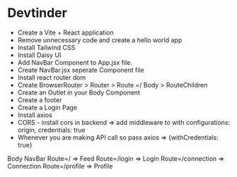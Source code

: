 # Devtinder

- Create a Vite + React application
- Remove unnecessary code and create a hello world app
- Install Tailwind CSS
- Install Daisy UI
- Add NavBar Component to App.jsx file.
- Create NavBar.jsx seperate Component file
- Install react router dom 
- Create BrowserRouter > Router > Route =/ Body > RouteChildren
- Create an Outlet in your Body Component
- Create a footer
- Create a Login Page
- Install axios
- CORS - install cors in backend => add middleware to with configurations: origin, credentials: true
- Whenever you are making API call so pass axios => {withCredentials: true}

Body 
     NavBar
     Route=/ => Feed
     Route=/login => Login
     Route=/connection => Connection
     Route=/profile => Profile
